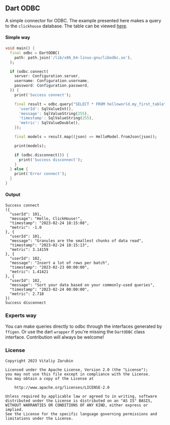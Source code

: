 Dart ODBC
---

A simple connector for ODBC. 
The example presented here makes a query to the `clickhouse` database. 
The table can be viewed [here](https://clickhouse.com/docs/en/quick-start/#step-3-create-a-database-and-table).

#### Simple way

```dart
void main() {
  final odbc = DartODBC(
    path: path.join('/lib/x86_64-linux-gnu/libodbc.so'),
  );

  if (odbc.connect(
    server: Configuration.server,
    username: Configuration.username,
    password: Configuration.password,
  )) {
    print('Success connect');

    final result = odbc.query("SELECT * FROM helloworld.my_first_table", {
      'userId': SqlValueInt(),
      'message': SqlValueString(255),
      'timestamp': SqlValueString(255),
      'metric': SqlValueDouble(),
    });

    final models = result.map((json) => HelloModel.fromJson(json));

    print(models);

    if (odbc.disconnect()) {
      print('Success disconnect');
    }
  } else {
    print('Error connect');
  }
}
```

#### Output

```shell
Success connect
({
  "userId": 101,
  "message": "Hello, ClickHouse!",
  "timestamp": "2023-02-24 18:15:08",
  "metric": -1.0
}, {
  "userId": 101,
  "message": "Granules are the smallest chunks of data read",
  "timestamp": "2023-02-24 18:15:13",
  "metric": 3.14159
}, {
  "userId": 102,
  "message": "Insert a lot of rows per batch",
  "timestamp": "2023-02-23 00:00:00",
  "metric": 1.41421
}, {
  "userId": 102,
  "message": "Sort your data based on your commonly-used queries",
  "timestamp": "2023-02-24 00:00:00",
  "metric": 2.718
})
Success disconnect
```

### Experts way

You can make queries directly to odbc through the interfaces generated by `ffigen`.
Or use the dart `wrapper` if you're missing the `DartODBC` class interface.
Contribution will always be welcome!

### License

```
Copyright 2023 Vitaliy Zarubin

Licensed under the Apache License, Version 2.0 (the "License");
you may not use this file except in compliance with the License.
You may obtain a copy of the License at

    http://www.apache.org/licenses/LICENSE-2.0

Unless required by applicable law or agreed to in writing, software
distributed under the License is distributed on an "AS IS" BASIS,
WITHOUT WARRANTIES OR CONDITIONS OF ANY KIND, either express or implied.
See the License for the specific language governing permissions and
limitations under the License.
```